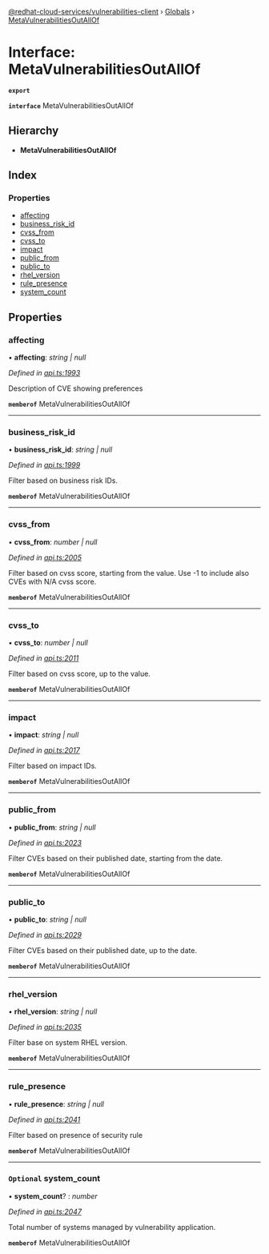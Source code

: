 [@redhat-cloud-services/vulnerabilities-client](../README.md) › [Globals](../globals.md) › [MetaVulnerabilitiesOutAllOf](metavulnerabilitiesoutallof.md)

# Interface: MetaVulnerabilitiesOutAllOf

**`export`** 

**`interface`** MetaVulnerabilitiesOutAllOf

## Hierarchy

* **MetaVulnerabilitiesOutAllOf**

## Index

### Properties

* [affecting](metavulnerabilitiesoutallof.md#affecting)
* [business_risk_id](metavulnerabilitiesoutallof.md#business_risk_id)
* [cvss_from](metavulnerabilitiesoutallof.md#cvss_from)
* [cvss_to](metavulnerabilitiesoutallof.md#cvss_to)
* [impact](metavulnerabilitiesoutallof.md#impact)
* [public_from](metavulnerabilitiesoutallof.md#public_from)
* [public_to](metavulnerabilitiesoutallof.md#public_to)
* [rhel_version](metavulnerabilitiesoutallof.md#rhel_version)
* [rule_presence](metavulnerabilitiesoutallof.md#rule_presence)
* [system_count](metavulnerabilitiesoutallof.md#optional-system_count)

## Properties

###  affecting

• **affecting**: *string | null*

*Defined in [api.ts:1993](https://github.com/RedHatInsights/javascript-clients/blob/master/packages/vulnerabilities/api.ts#L1993)*

Description of CVE showing preferences

**`memberof`** MetaVulnerabilitiesOutAllOf

___

###  business_risk_id

• **business_risk_id**: *string | null*

*Defined in [api.ts:1999](https://github.com/RedHatInsights/javascript-clients/blob/master/packages/vulnerabilities/api.ts#L1999)*

Filter based on business risk IDs.

**`memberof`** MetaVulnerabilitiesOutAllOf

___

###  cvss_from

• **cvss_from**: *number | null*

*Defined in [api.ts:2005](https://github.com/RedHatInsights/javascript-clients/blob/master/packages/vulnerabilities/api.ts#L2005)*

Filter based on cvss score, starting from the value. Use -1 to include also CVEs with N/A cvss score.

**`memberof`** MetaVulnerabilitiesOutAllOf

___

###  cvss_to

• **cvss_to**: *number | null*

*Defined in [api.ts:2011](https://github.com/RedHatInsights/javascript-clients/blob/master/packages/vulnerabilities/api.ts#L2011)*

Filter based on cvss score, up to the value.

**`memberof`** MetaVulnerabilitiesOutAllOf

___

###  impact

• **impact**: *string | null*

*Defined in [api.ts:2017](https://github.com/RedHatInsights/javascript-clients/blob/master/packages/vulnerabilities/api.ts#L2017)*

Filter based on impact IDs.

**`memberof`** MetaVulnerabilitiesOutAllOf

___

###  public_from

• **public_from**: *string | null*

*Defined in [api.ts:2023](https://github.com/RedHatInsights/javascript-clients/blob/master/packages/vulnerabilities/api.ts#L2023)*

Filter CVEs based on their published date, starting from the date.

**`memberof`** MetaVulnerabilitiesOutAllOf

___

###  public_to

• **public_to**: *string | null*

*Defined in [api.ts:2029](https://github.com/RedHatInsights/javascript-clients/blob/master/packages/vulnerabilities/api.ts#L2029)*

Filter CVEs based on their published date, up to the date.

**`memberof`** MetaVulnerabilitiesOutAllOf

___

###  rhel_version

• **rhel_version**: *string | null*

*Defined in [api.ts:2035](https://github.com/RedHatInsights/javascript-clients/blob/master/packages/vulnerabilities/api.ts#L2035)*

Filter base on system RHEL version.

**`memberof`** MetaVulnerabilitiesOutAllOf

___

###  rule_presence

• **rule_presence**: *string | null*

*Defined in [api.ts:2041](https://github.com/RedHatInsights/javascript-clients/blob/master/packages/vulnerabilities/api.ts#L2041)*

Filter based on presence of security rule

**`memberof`** MetaVulnerabilitiesOutAllOf

___

### `Optional` system_count

• **system_count**? : *number*

*Defined in [api.ts:2047](https://github.com/RedHatInsights/javascript-clients/blob/master/packages/vulnerabilities/api.ts#L2047)*

Total number of systems managed by vulnerability application.

**`memberof`** MetaVulnerabilitiesOutAllOf
